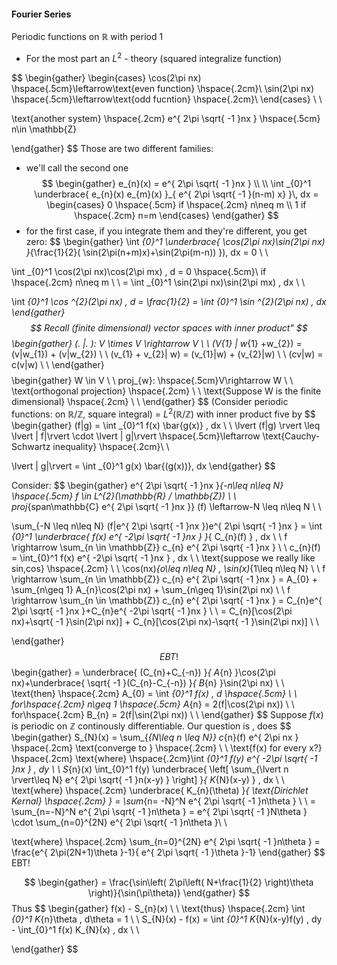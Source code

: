 #### Fourier Series

Periodic functions on $\mathbb{R}$ with period 1
- For the most part an $L^{2}$ - theory (squared integralize function)

$$
\begin{gather}
\begin{cases}
\cos(2\pi nx)  \hspace{.5cm}\leftarrow\text{even function} \hspace{.2cm}\\
\sin(2\pi nx) \hspace{.5cm}\leftarrow\text{odd fucntion} \hspace{.2cm}\\
\end{cases} \\ \\

\text{another system} \hspace{.2cm} e^{ 2\pi \sqrt{ -1 }nx } \hspace{.5cm} n\in \mathbb{Z}

\end{gather}
$$
Those are two different families:
 - we'll call the second one 
 $$
\begin{gather}
e_{n}(x) = e^{ 2\pi \sqrt{ -1 }nx } \\ \\
\int _{0}^1 \underbrace{ e_{n}(x) e_{m}(x) }_{ e^{ 2\pi \sqrt{ -1 }(n-m) x} }\, dx  = \begin{cases}
0 \hspace{.5cm} if \hspace{.2cm} n\neq m \\
1 if \hspace{.2cm} n=m
\end{cases}
\end{gather}
$$
- for the first case, if you integrate them and they're different, you get zero: 
$$
\begin{gather}
\int _{0}^1 \underbrace{ \cos(2\pi nx)\sin(2\pi nx) }_{\frac{1}{2}( \sin(2\pi(n+m)x)+\sin(2\pi(m-n)) })\, dx  = 0 \\ \\

\int _{0}^1 \cos(2\pi nx)\cos(2\pi mx) \, d = 0 \hspace{.5cm}\ if \hspace{.2cm} n\neq m \\ \\ 
= \int _{0}^1 \sin(2\pi nx)\sin(2\pi mx) \, dx  \\ \\ 

\int _{0}^1 \cos ^{2}(2\pi nx) \, d = \frac{1}{2} = \int _{0}^1 \sin ^{2}(2\pi nx) \, dx 
\end{gather}
$$
Recall (finite dimensional) vector spaces with inner product" 
$$
\begin{gather}
(. |. ): V \times V \rightarrow V \\ \\
(V_{1} | w_{1} +w_{2}) = (v|w_{1}) + (v|w_{2}) \\ \\
(v_{1} + v_{2}| w) = (v_{1}|w) + (v_{2}|w) \\ \\ 
(cv|w) = c(v|w) \\ \\ 
\end{gather}
$$
$$
\begin{gather}
W \in V \\ \\ 
proj_{w}: \hspace{.5cm}V\rightarrow W \\ \\ 
\text{orthogonal projection} \hspace{.2cm} \\ \\ 
\text{Suppose W is the finite dimensional} \hspace{.2cm} \\ \\
\end{gather}
$$
(Consider periodic functions: on $\mathbb{R} / \mathbb{Z}$, square integral) = $L^{2}(\mathbb{R} / \mathbb{Z})$ with inner product five by 
$$
\begin{gather}
(f|g) = \int  _{0}^1 f(x) \bar{g(x)} \, dx  \\ \\
\lvert (f|g) \rvert \leq \lvert | f|\rvert \cdot \lvert | g|\rvert  \hspace{.5cm}\leftarrow \text{Cauchy-Schwartz inequality} \hspace{.2cm}\\ \\

\lvert | g|\rvert = \int _{0}^1 g(x) \bar{(g(x))}\, dx 
\end{gather}
$$

Consider:
$$
\begin{gather}
e^{ 2\pi \sqrt{ -1 }nx }_{-n\leq n\leq N} \hspace{.5cm} f \in L^{2}(\mathbb{R} / \mathbb{Z}) \\ \\
proj_{span\mathbb{C} e^{ 2\pi \sqrt{ -1 }nx }} (f) \leftarrow-N \leq n\leq N \\ \\ 

\sum_{-N \leq n\leq N} (f|e^{ 2\pi \sqrt{ -1 }nx })e^{ 2\pi \sqrt{ -1 }nx } = \int _{0}^1 \underbrace{ f(x) e^{ -2\pi \sqrt{ -1 }nx } }_{ C_{n}(f) } \, dx \\ \\ 
f \rightarrow \sum_{n \in \mathbb{Z}} c_{n} e^{ 2\pi \sqrt{ -1 }nx } \\ \\
c_{n}(f) = \int_{0}^1  f(x) e^{ -2\pi \sqrt{ -1 }nx } \, dx  \\ \\ 
\text{suppose we really like sin,cos} \hspace{.2cm} \\ \\ 
\cos(nx)_{o\leq n\leq N} , \sin(x)_{1\leq n\leq N} \\ \\ 
f \rightarrow \sum_{n \in \mathbb{Z}} c_{n} e^{ 2\pi \sqrt{ -1 }nx }  = A_{0} + \sum_{n\geq 1} A_{n}\cos(2\pi nx) + \sum_{n\geq 1}\sin(2\pi nx) \\ \\
f \rightarrow \sum_{n \in \mathbb{Z}} c_{n} e^{ 2\pi \sqrt{ -1 }nx } = C_{n}e^{ 2\pi \sqrt{ -1 }nx }+C_{n}e^{ -2\pi \sqrt{ -1 }nx } \\ \\
= C_{n}[\cos(2\pi nx)+\sqrt{ -1 }\sin(2\pi nx)] + C_{n}[\cos(2\pi nx)-\sqrt{ -1 }\sin(2\pi nx)] \\ \\

\end{gather}
$$
EBT!
$$
\begin{gather}
= \underbrace{ (C_{n}+C_{-n}) }_{ A_{n} }\cos(2\pi nx)+\underbrace{  \sqrt{ -1 }(C_{n}-C_{-n}) }_{ B_{n} }\sin(2\pi nx) \\ \\
\text{then} \hspace{.2cm} A_{0} = \int _{0}^1 f(x) \, d \hspace{.5cm} \\ \\ 
for\hspace{.2cm} n\geq 1  \hspace{.5cm} A_{n} = 2(f|\cos(2\pi nx)) \\ \\ 
for\hspace{.2cm} B_{n} = 2(f|\sin(2\pi nx)) \\ \\
\end{gather} 
$$
Suppose $f(x)$ is periodic on $\mathbb{Z}$ continously differentiable. Our question is , does
$$
\begin{gather}
S_{N}(x) = \sum_{_{N\leq n \leq N}} c_{n}(f) e^{ 2\pi nx } \hspace{.2cm} \text{converge to } \hspace{.2cm} \\ \\ 
\text{f(x) for every x?} \hspace{.2cm} \text{where} \hspace{.2cm}\int _{0}^1 f(y) e^{ -2\pi \sqrt{ -1 }nx } \, dy \\ \\
S_{n}(x) \int_{0}^1 f(y) \underbrace{ \left[ \sum_{\lvert n \rvert\leq N} e^{ 2\pi \sqrt{ -1 }n(x-y) } \right] }_{ K_{N}(x-y) } \, dx \\ \\ 
\text{where} \hspace{.2cm} \underbrace{ K_{n}(\theta) }_{ \text{Dirichlet Kernal} \hspace{.2cm} } = \sum_{n= -N}^N e^{ 2\pi \sqrt{ -1 }n\theta } \\ \\
= \sum_{n=-N}^N e^{ 2\pi \sqrt{ -1 }n\theta } = e^{ 2\pi \sqrt{ -1 }N\theta } \cdot \sum_{n=0}^{2N} e^{ 2\pi \sqrt{ -1 }n\theta }\\ \\

\text{where} \hspace{.2cm} \sum_{n=0}^{2N} e^{ 2\pi \sqrt{ -1 }n\theta } = \frac{e^{ 2\pi(2N+1)\theta }-1}{ e^{ 2\pi \sqrt{ -1 }\theta }-1}
\end{gather}
$$
EBT!

$$
\begin{gather}
= \frac{\sin\left( 2\pi\left( N+\frac{1}{2} \right)\theta \right)}{\sin(\pi\theta)}
\end{gather}
$$
Thus
$$
\begin{gather}
f(x) -  S_{n}(x) \\ \\ 
\text{thus} \hspace{.2cm} \int _{0}^1 K_{n}\theta \, d\theta = 1 \\ \\ 
S_{N}(x) - f(x) = \int _{0}^1 K_{N}(x-y)f(y) \, dy - \int_{0}^1 f(x) K_{N}(x) \, dx  \\ \\ 

\end{gather}
$$